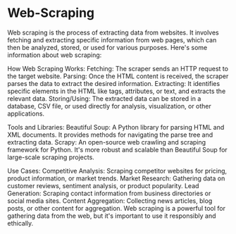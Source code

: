 # Web-Scraping

Web scraping is the process of extracting data from websites. It involves fetching and extracting specific information from web pages, which can then be analyzed, stored, or used for various purposes. Here's some information about web scraping:

How Web Scraping Works:
Fetching: The scraper sends an HTTP request to the target website.
Parsing: Once the HTML content is received, the scraper parses the data to extract the desired information.
Extracting: It identifies specific elements in the HTML like tags, attributes, or text, and extracts the relevant data.
Storing/Using: The extracted data can be stored in a database, CSV file, or used directly for analysis, visualization, or other applications.

Tools and Libraries:
Beautiful Soup: A Python library for parsing HTML and XML documents. It provides methods for navigating the parse tree and extracting data.
Scrapy: An open-source web crawling and scraping framework for Python. It's more robust and scalable than Beautiful Soup for large-scale scraping projects.

Use Cases:
Competitive Analysis: Scraping competitor websites for pricing, product information, or market trends.
Market Research: Gathering data on customer reviews, sentiment analysis, or product popularity.
Lead Generation: Scraping contact information from business directories or social media sites.
Content Aggregation: Collecting news articles, blog posts, or other content for aggregation.
Web scraping is a powerful tool for gathering data from the web, but it's important to use it responsibly and ethically.
